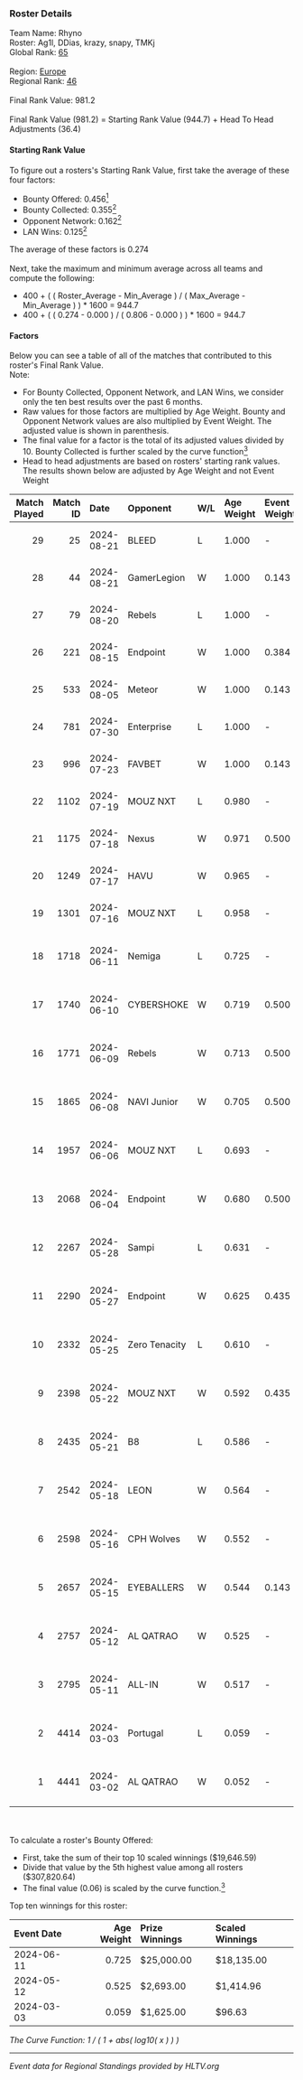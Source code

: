 ### Roster Details<br />
Team Name: Rhyno<br />
Roster: Ag1l, DDias, krazy, snapy, TMKj<br />
Global Rank: [65](../../standings_global_2024_08_21.md)<br />
<br />
Region: [Europe]( ../../standings_europe_2024_08_21.md)<br />
Regional Rank: [46]( ../../standings_europe_2024_08_21.md)<br />
<br />
Final Rank Value:  981.2<br />
<br />
Final Rank Value (981.2) = Starting Rank Value (944.7) + Head To Head Adjustments (36.4)<br />

#### Starting Rank Value<br />
To figure out a rosters's Starting Rank Value, first take the average of these four factors:<br />
- Bounty Offered: 0.456[<sup>1</sup>](#table2)
- Bounty Collected: 0.355[<sup>2</sup>](#table1)
- Opponent Network: 0.162[<sup>2</sup>](#table1)
- LAN Wins: 0.125[<sup>2</sup>](#table1)

The average of these factors is 0.274<br />
<br />
Next, take the maximum and minimum average across all teams and compute the following:<br />
- 400 + ( ( Roster_Average - Min_Average ) / ( Max_Average - Min_Average ) ) * 1600 = 944.7
- 400 + ( ( 0.274 - 0.000 ) / ( 0.806 - 0.000 ) ) * 1600 = 944.7


#### Factors<br />
Below you can see a table of all of the matches that contributed to this roster's Final Rank Value.<br />
Note:<br />

- For Bounty Collected, Opponent Network, and LAN Wins, we consider only the ten best results over the past 6 months.
- Raw values for those factors are multiplied by Age Weight. Bounty and Opponent Network values are also multiplied by Event Weight. The adjusted value is shown in parenthesis.
- The final value for a factor is the total of its adjusted values divided by 10. Bounty Collected is further scaled by the curve function[<sup>3</sup>](#curveFunction)
- Head to head adjustments are based on rosters' starting rank values. The results shown below are adjusted by Age Weight and not Event Weight
<span id="table1"></span><br />


| Match Played | Match ID | Date       | Opponent      | W/L | Age Weight | Event Weight | Bounty Collected | Opponent Network | LAN Wins  | H2H Adj. | Roster                                 |
| -: | -: | :- | :- | :- | :- | :- | :- | :- | :- | -: | :- |
|           29 |       25 | 2024-08-21 | BLEED         | L   | 1.000      | -            | -                | -                | -         |    -8.54 | Ag1l, DDias, krazy, snapy, TMKj        |
|           28 |       44 | 2024-08-21 | GamerLegion   | W   | 1.000      | 0.143        | 0.172 (0.025)    | 0.389 (0.056)    | 0 (0.000) |    21.68 | Ag1l, DDias, krazy, snapy, TMKj        |
|           27 |       79 | 2024-08-20 | Rebels        | L   | 1.000      | -            | -                | -                | -         |   -16.48 | Ag1l, DDias, krazy, snapy, TMKj        |
|           26 |      221 | 2024-08-15 | Endpoint      | W   | 1.000      | 0.384        | 0.059 (0.023)    | 0.605 (0.232)    | 0 (0.000) |    15.52 | Ag1l, DDias, krazy, snapy, TMKj        |
|           25 |      533 | 2024-08-05 | Meteor        | W   | 1.000      | 0.143        | 0.013 (0.002)    | -                | 0 (0.000) |     7.41 | Ag1l, DDias, krazy, snapy, TMKj        |
|           24 |      781 | 2024-07-30 | Enterprise    | L   | 1.000      | -            | -                | -                | -         |   -17.97 | Ag1l, DDias, krazy, snapy, TMKj        |
|           23 |      996 | 2024-07-23 | FAVBET        | W   | 1.000      | 0.143        | -                | 0.475 (0.068)    | 0 (0.000) |    10.61 | Ag1l, DDias, krazy, snapy, TMKj        |
|           22 |     1102 | 2024-07-19 | MOUZ NXT      | L   | 0.980      | -            | -                | -                | -         |   -11.88 | Ag1l, DDias, krazy, snapy, TMKj        |
|           21 |     1175 | 2024-07-18 | Nexus         | W   | 0.971      | 0.500        | 0.012 (0.006)    | 0.489 (0.237)    | 0 (0.000) |     6.54 | Ag1l, DDias, krazy, snapy, TMKj        |
|           20 |     1249 | 2024-07-17 | HAVU          | W   | 0.965      | -            | -                | -                | 0 (0.000) |     4.92 | Ag1l, DDias, krazy, snapy, TMKj        |
|           19 |     1301 | 2024-07-16 | MOUZ NXT      | L   | 0.958      | -            | -                | -                | -         |   -12.04 | Ag1l, DDias, krazy, snapy, TMKj        |
|           18 |     1718 | 2024-06-11 | Nemiga        | L   | 0.725      | -            | -                | -                | -         |    -5.73 | DDias, krazy, renatoohaxx, snapy, TMKj |
|           17 |     1740 | 2024-06-10 | CYBERSHOKE    | W   | 0.719      | 0.500        | 0.042 (0.015)    | 0.488 (0.175)    | 0 (0.000) |     8.92 | DDias, krazy, renatoohaxx, snapy, TMKj |
|           16 |     1771 | 2024-06-09 | Rebels        | W   | 0.713      | 0.500        | 0.035 (0.012)    | 0.594 (0.212)    | -         |    11.97 | DDias, krazy, renatoohaxx, snapy, TMKj |
|           15 |     1865 | 2024-06-08 | NAVI Junior   | W   | 0.705      | 0.500        | 0.002 (0.001)    | -                | -         |     4.54 | DDias, krazy, renatoohaxx, snapy, TMKj |
|           14 |     1957 | 2024-06-06 | MOUZ NXT      | L   | 0.693      | -            | -                | -                | -         |    -7.56 | DDias, krazy, renatoohaxx, snapy, TMKj |
|           13 |     2068 | 2024-06-04 | Endpoint      | W   | 0.680      | 0.500        | 0.059 (0.020)    | 0.605 (0.205)    | -         |    10.98 | DDias, krazy, renatoohaxx, snapy, TMKj |
|           12 |     2267 | 2024-05-28 | Sampi         | L   | 0.631      | -            | -                | -                | -         |   -12.23 | DDias, krazy, renatoohaxx, snapy, TMKj |
|           11 |     2290 | 2024-05-27 | Endpoint      | W   | 0.625      | 0.435        | 0.059 (0.016)    | 0.605 (0.164)    | -         |    10.36 | DDias, krazy, renatoohaxx, snapy, TMKj |
|           10 |     2332 | 2024-05-25 | Zero Tenacity | L   | 0.610      | -            | -                | -                | -         |    -6.85 | DDias, krazy, renatoohaxx, snapy, TMKj |
|            9 |     2398 | 2024-05-22 | MOUZ NXT      | W   | 0.592      | 0.435        | 0.127 (0.033)    | 0.885 (0.228)    | -         |    10.59 | DDias, krazy, renatoohaxx, snapy, TMKj |
|            8 |     2435 | 2024-05-21 | B8            | L   | 0.586      | -            | -                | -                | -         |    -5.76 | DDias, krazy, renatoohaxx, snapy, TMKj |
|            7 |     2542 | 2024-05-18 | LEON          | W   | 0.564      | -            | -                | -                | -         |     3.06 | DDias, krazy, renatoohaxx, snapy, TMKj |
|            6 |     2598 | 2024-05-16 | CPH Wolves    | W   | 0.552      | -            | -                | -                | -         |     4.57 | DDias, krazy, renatoohaxx, snapy, TMKj |
|            5 |     2657 | 2024-05-15 | EYEBALLERS    | W   | 0.544      | 0.143        | -                | 0.550 (0.043)    | -         |     6.82 | DDias, krazy, renatoohaxx, snapy, TMKj |
|            4 |     2757 | 2024-05-12 | AL QATRAO     | W   | 0.525      | -            | -                | -                | 1 (0.525) |     2.86 | DDias, krazy, renatoohaxx, snapy, TMKj |
|            3 |     2795 | 2024-05-11 | ALL-IN        | W   | 0.517      | -            | -                | -                | 1 (0.517) |     1.41 | DDias, krazy, renatoohaxx, snapy, TMKj |
|            2 |     4414 | 2024-03-03 | Portugal      | L   | 0.059      | -            | -                | -                | -         |    -1.58 | DDias, krazy, renatoohaxx, snapy, TMKj |
|            1 |     4441 | 2024-03-02 | AL QATRAO     | W   | 0.052      | -            | -                | -                | 1 (0.052) |     0.28 | DDias, krazy, renatoohaxx, snapy, TMKj |

<br />
<span id="table2"></span><br />
To calculate a roster's Bounty Offered:<br />

- First, take the sum of their top 10 scaled winnings ($19,646.59)
- Divide that value by the 5th highest value among all rosters ($307,820.64)
- The final value (0.06) is scaled by the curve function.[<sup>3</sup>](#curveFunction)

Top ten winnings for this roster:<br />

| Event Date | Age Weight | Prize Winnings | Scaled Winnings |
| :- | -: | :- | :- |
| 2024-06-11 |      0.725 | $25,000.00     | $18,135.00      |
| 2024-05-12 |      0.525 | $2,693.00      | $1,414.96       |
| 2024-03-03 |      0.059 | $1,625.00      | $96.63          |


<span id="curveFunction"></span>_The Curve Function: 1 / ( 1 + abs( log10( x ) ) )_<br />

---
_Event data for Regional Standings provided by HLTV.org_<br />
